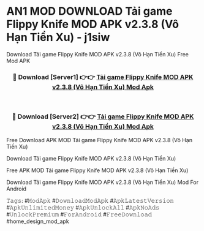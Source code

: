 # AN1 MOD DOWNLOAD Tải game Flippy Knife MOD APK v2.3.8 (Vô Hạn Tiền Xu) - j1siw
Download Tải game Flippy Knife MOD APK v2.3.8 (Vô Hạn Tiền Xu) Free Mod APK

<div align="center">
<h3>🔴 Download [Server1] 👉👉 <a href="https://apk-comot.site?title=Tải_game_Flippy_Knife_MOD_APK_v2.3.8_(Vô_Hạn_Tiền_Xu)">Tải game Flippy Knife MOD APK v2.3.8 (Vô Hạn Tiền Xu) Mod Apk</a></h3><br>

<h3>🔴 Download [Server2] 👉👉 <a href="https://apk-comot.site?title=Tải_game_Flippy_Knife_MOD_APK_v2.3.8_(Vô_Hạn_Tiền_Xu)">Tải game Flippy Knife MOD APK v2.3.8 (Vô Hạn Tiền Xu) Mod Apk</a></h3>
</div>


Free Download APK MOD Tải game Flippy Knife MOD APK v2.3.8 (Vô Hạn Tiền Xu)

Download Tải game Flippy Knife MOD APK v2.3.8 (Vô Hạn Tiền Xu) 

Free APK MOD Tải game Flippy Knife MOD APK v2.3.8 (Vô Hạn Tiền Xu) 

Download Tải game Flippy Knife MOD APK v2.3.8 (Vô Hạn Tiền Xu) Mod For Android

𝚃𝚊𝚐𝚜: #𝙼𝚘𝚍𝙰𝚙𝚔 #𝙳𝚘𝚠𝚗𝚕𝚘𝚊𝚍𝙼𝚘𝚍𝙰𝚙𝚔 #𝙰𝚙𝚔𝙻𝚊𝚝𝚎𝚜𝚝𝚅𝚎𝚛𝚜𝚒𝚘𝚗 #𝙰𝚙𝚔𝚄𝚗𝚕𝚒𝚖𝚒𝚝𝚎𝚍𝙼𝚘𝚗𝚎𝚢 #𝙰𝚙𝚔𝚄𝚗𝚕𝚘𝚌𝚔𝙰𝚕𝚕 #𝙰𝚙𝚔𝙽𝚘𝙰𝚍𝚜 #𝚄𝚗𝚕𝚘𝚌𝚔𝙿𝚛𝚎𝚖𝚒𝚞𝚖 #𝙵𝚘𝚛𝙰𝚗𝚍𝚛𝚘𝚒𝚍 #𝙵𝚛𝚎𝚎𝙳𝚘𝚠𝚗𝚕𝚘𝚊𝚍 #home_design_mod_apk